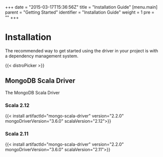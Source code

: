 +++
date = "2015-03-17T15:36:56Z"
title = "Installation Guide"
[menu.main]
  parent = "Getting Started"
  identifier = "Installation Guide"
  weight = 1
  pre = "<i class='fa'></i>"
+++

# Installation

The recommended way to get started using the driver in your project is with a dependency management system.

{{< distroPicker >}}

## MongoDB Scala Driver
The MongoDB Scala Driver

### Scala 2.12

{{< install artifactId="mongo-scala-driver" version="2.2.0" mongoDriverVersion="3.6.0" scalaVersion="2.12">}}

### Scala 2.11

{{< install artifactId="mongo-scala-driver" version="2.2.0" mongoDriverVersion="3.6.0" scalaVersion="2.11">}}
